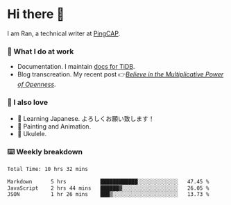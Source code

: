 # Hi there 👋

I am Ran, a technical writer at [PingCAP](https://pingcap.com/).

### 📝 What I do at work

- Documentation. I maintain [docs for TiDB](https://github.com/pingcap/docs).
- Blog transcreation. My recent post 👉[*Believe in the Multiplicative Power of Openness*](https://pingcap.com/blog/believe-in-the-multiplicative-power-of-openness-open-source-community).

### 🤠 I also love

- 💬 Learning Japanese. よろしくお願い致します！
- 🎨 Painting and Animation.
- 🎵 Ukulele.

### ⌨️ Weekly breakdown

<!--START_SECTION:waka-->

```txt
Total Time: 10 hrs 32 mins

Markdown      5 hrs           ████████████░░░░░░░░░░░░░   47.45 %
JavaScript    2 hrs 44 mins   ██████▓░░░░░░░░░░░░░░░░░░   26.05 %
JSON          1 hr 26 mins    ███▒░░░░░░░░░░░░░░░░░░░░░   13.73 %
```

<!--END_SECTION:waka-->
